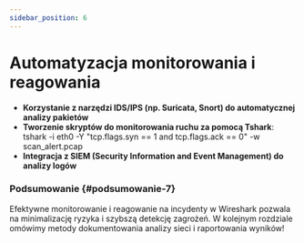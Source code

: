 ```yaml
---
sidebar_position: 6
---
```


# Automatyzacja monitorowania i reagowania

* **Korzystanie z narzędzi IDS/IPS (np. Suricata, Snort) do automatycznej analizy pakietów**  
* **Tworzenie skryptów do monitorowania ruchu za pomocą Tshark**:  
  tshark \-i eth0 \-Y "tcp.flags.syn \== 1 and tcp.flags.ack \== 0" \-w scan\_alert.pcap  
* **Integracja z SIEM (Security Information and Event Management) do analizy logów**

### **Podsumowanie** {#podsumowanie-7}

Efektywne monitorowanie i reagowanie na incydenty w Wireshark pozwala na minimalizację ryzyka i szybszą detekcję zagrożeń. W kolejnym rozdziale omówimy metody dokumentowania analizy sieci i raportowania wyników\!